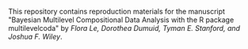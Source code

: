 This repository contains reproduction materials for the manuscript "Bayesian Multilevel Compositional Data Analysis with the R package multilevelcoda" by *Flora Le, Dorothea Dumuid, Tyman E. Stanford, and Joshua F. Wiley*.
